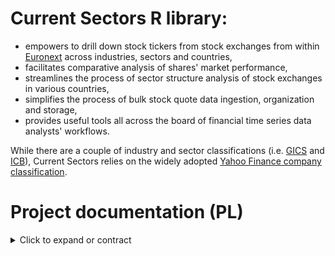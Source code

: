 # Current Sectors R library:
- empowers to drill down stock tickers from stock exchanges from within [Euronext](https://www.euronext.com/en) across industries, sectors and countries,
- facilitates comparative analysis of shares' market performance,
- streamlines the process of sector structure analysis of stock exchanges in various countries,
- simplifies the process of bulk stock quote data ingestion, organization and storage,
- provides useful tools all across the board of financial time series data analysts' workflows.

While there are a couple of industry and sector classifications (i.e. [GICS](https://www.msci.com/our-solutions/indexes/gics) and [ICB](https://www.lseg.com/en/ftse-russell/industry-classification-benchmark-icb)), Current Sectors relies on the widely adopted [Yahoo Finance company classification](https://finance.yahoo.com/sectors).
# Project documentation (PL)
<details>
  <summary> Click to expand or contract </summary>

# Dokumentacja oprogramowania

Dokumentacja biblioteki R Current Sectors przygotowana pod kątem zajęć z Inżynierii oprogramowania na NMSU ADBD na WZ UG.

## 1. Charakterystyka oprogramowania
### Nazwa skrócona:  
(nie dotyczy)
### Nazwa pełna: 
CurrentSectors
### Krótki opis ze wskazaniem celów: 
biblioteka języka R wspomagająca analizę notowań spółek giełdowych w przekrojach sektorowych i geograficznych.
### Dane dołączone (wbudowane)

#### Źródło danych
Dane dotyczące danych finansowych oraz klasyfikacji sektorowej i branżowej spółek pochodzą z portalu Yahoo Finance. Uzyskano je w dokumentowanym skrótowo (w prezentacji prototypu) procesie web-scrapingu w trakcie trwania projektu. Wykorzystywano zarówno model oparty o specjalistyczne API, jak też zapis i parsowanie stron internetowych.

Źródłem użytych nazw spółek są alternatywnie: 
- ponadnarodowa giełda Euronext (dla akcji europejskich z wyłączeniem niektórych niemieckich), 
- Dom Maklerski Alior Banku (dla akcji amerykańskich i większości niemieckich) 
- portal Yahoo Finance (dla około 20 pozaniemieckich walorów europejskich).

Źródłem klasyfikacji geograficznej spółek są znaki początkowe globalnie unikatowego dla każdej serii akcji spółki kodu ISIN (International Securities Identification Number) nadawanego przy uruchamianiu pierwszej oferty publicznej (ang. IPO - Initial Public Offer). Pierwsze dwa z dwunastu znaków tego kodu alfanumerycznego określają zapisaną skrótowo (wg standardu ISO 3106)
nazwę państwa. Źródłem danych o numerach ISIN wszystkich walorów w zbiorach danych są alternatywnie Euronext oraz DM Alior Banku. W zakresie geograficznym znajdują się firmy z USA, Niemiec, Francji, Hiszpanii, Włoch, Portugalii, Holandii oraz Belgii.

#### Klasyfikacja sektorowo-branżowa

Wszystkie występujące w zbiorach danych spółki sklasyfikowane są według zagnieżdżonego modelu `sector-industry` użytego przez Yahoo Finance. Poczynając od wersji 0.3.0 biblioteki przestajemy tę kategoryzację tłumaczyć na język polski jako "sektorowo-przemysłową" i przechodzimy do określenia "sektorowo-branżowa". Nie posiadamy **definicji** elementów tego modelu ponad to, że sektory (`sectors`) są nadrzędne do branż (`industries`). Model jest hierarchiczny, jak szeroko używana w statystyce publicznej klasyfikacja działalności gospodarczych **NACE**, ale poza tym jest kompletnie odmienny:
- nie jest usankcjonowany prawnie,
- nie udostępnia dokumentacji metodycznej,
- nie klasyfikuje rozłącznie typów wykonywanej pracy.

Model Yahoo Finance jest uproszczeniem systemów **GICS** (Global Industry Classification Standard) oraz **ICB** (Industry Classification Benchmark). Ma charakter produktowy. Występuje w nim 140 szczegółowych branż połączonych w 11 sektorów:
- Basic Materials (materiały podstawowe) - zarówno wydobycie różnych surowców, jak też produkcja materiałów budowlanych i półproduktów chemicznych; węgiel koksujący jest właśnie w tym sektorze; łącznie 13 branż,
- Communication Services (usługi komunikacyjne) - firmy związane z mediami tradycyjnymi, cyfrowymi, jak też telekomunikacyjne; łącznie 7 branż,
- Consumer Cyclical (cykliczne konsumenckie) - dostawcy prod. i usług, dla których popyt wysoce uzależniony jest od występujących cyklicznie nadwyżek dochodów konsumenckich: dóbr luksusowych, ubrań, sklepów internetowych, nieruchomości mieszkalnych, aut; łącznie 23 branże,
- Consumer Defensive (konsumenckie pierwszej potrzeby) - producenci i dystrybutorzy żywności, używek, jak też dostawcy usług edukacyjnych; łącznie 12 branż,
- Energy (surowce energetyczne) - firmy wydobywające, przetwarzającę oraz dystrybuujące ropę, gaz i węgiel; łącznie 7 branż,
- Financial Services (usługi finansowe) - spółki działające na rynku kapitałowym, ubezpieczeniowym i usług finansowych; łącznie 14 branż,
- Healthcare (ochrona zdrowia) - spółki dostarczające produkty i usługi medyczne lub farmaceutyczne; łącznie 11 branż,
- Industrials (przemysł ciężki) - firmy produkujące maszyny, urządzenia, infrastrukturę oraz świadczące związane z tym usługi; łącznie 25 branż,
- Real Estate (nieruchomości) - deweloperzy nieruchomości niemieszkalnych,  specjalistycznych, dostawcy usług towarzyszących oraz specjalistyczne fundusze powiernicze; łącznie 10 branż,
- Technology (technologie) - producenci i dystrybutorzy sprzętu elektronicznego, dostawcy oprogramowania i usług informatycznych, jak też spółki związane z energetyką solarną; łącznie 12 branż;
- Utilities (usługi komunalne) - producenci i dostawcy usług wodociągowych, gazowych i energetycznych; łącznie 6 branż.
 



## 2. Prawa autorskie
### Członkowie zespołu:
**Ryszard Karol Lisiecki** – pomysłodawca, projektant, programista, tester - prawa autorskie do koncepcji oraz bazy kodu biblioteki włącznie z wykonanymi projektami testów, do wykonanych prezentacji, demonstracji i specyfikacji wymagań;

**Michał Bartkiewicz** – tester wdrożeniowy - prawa autorskie do części testów zaprojektowanych i wykonanych samodzielnie.

### Warunki licencyjne: 

**licencja MIT** - umożliwiająca użytkowanie, dystrybucję, modyfikację oraz czerpanie korzyści z kodu bez ograniczeń z wykluczeniami zdefiniowanymi w przepisach i/lub precedensach nadrzędnych;

**zastrzeżenie Fair Use** - dotyczące wykorzystania żródeł klasyfikacji spółek oraz danych giełdowych jedynie do celów edukacyjnych oraz ograniczające ich wykorzystanie w materiałach wtórnych bazujących na opisywanym oprogramowaniu.

## 3. Specyfikacja wymagań
Wykorzystane w nazewnictwie identyfikatorów wymagań skrótowce opierają się na angielskim brzmieniu słów:
- dotyczących kryteriów jakości oprogramowania (**system performance**; **security**: confidentiality, integrity; **functionality**: interoperability; **reliability**: availability, fault tolerance; **usability**: accessibility, learnability, ease of use; **portability**: adaptability, installability; **maintainability**: testability)
- określeń funkcjonalności (core data; database; sector structures; sector time series; sector technical analysis). 

### Wymagania funkcjonalne

Opis wymagań jest adekwatny dla użytkowników, którzy zainstalowali oraz załadowali bibliotekę CurrentSectors do własnego środowiska R, po czym wywołują w konsoli odpowiednie polecenia i funkcje opisane w plikach pomocy.

#### **Grupa nr 1 (core data):** wyświetlanie i/lub zapis do zmiennej list zbiorczych

| Id | Nazwa | Opis | Priorytet | Typ |
| --- | --- | --- | :---: | :---: |
| F.CD.1 | Wyświetlenie/przyłączenie do środowiska R danych dołączonych | Wywołanie danych dołączonych wraz z biblioteką po nazwie podzbioru powoduje ich wyświetlenie oraz umożliwia jawne włączenie do środowiska lokalnego. | 1 | F |
| F.CD.1.2 | Zakres i jakość danych dołączonych | W zbiorach danych nie brakuje więcej niż 10 najważniejszych spółek notowanych na giełdzie i właściwych zakresowi geograficznemu (FR, US, IT, BE, PT, DE, ES, NL) W zbiorach danych wszystkie spółki są skategoryzowane klasyfikacją Yahoo Finance i nie ma spółek bez szeregów czasowych notowań. | 1 | F |
| F.CD.2 | Wyświetlanie plików pomocy | Zapytanie za pośrednictwem funkcji `help(object)` o zbiór danych lub funkcję biblioteki powoduje wyświetlenie treści odpowiedniego pliku pomocy. | 1 | F |
| F.CD.3 | Tworzenie tabel zawężonych list spółek - funkcja `listCompanies(country, sector, industry,...)` | Funkcja z obligatoryjnymi parametrami tekstowymi nazwy kraju (`country`) i nazwy sektora (`sector`) lub nazwy branży (`industry`)  zwraca w formacie tabeli (struktury `data.frame`) listę spółek w tak określonym przekroju wraz ze szczegółami: **nazwami, symbolami, ich sektorami, branżami, krajami rejestracji** oraz **walutami kwotowania**. | 1 | F |
| F.CD.3.1 | Tworzenie tabel bardziej zawężonych list spółek - funkcja `listCompanies(country, sector, industry, market_cap_thresh)` | Ta sama funkcyja, co w **F.CD.3** z dodatkowym, opcjonalnym parametrem liczbowym progowego **poziomu kapitalizacji rynkowej** (`market_cap_thresh`) ten sam rezultat zawęża do spółek przekraczających określony poziom kapitalizacji rynkowej w Euro.  | 1 | F |
| F.CD.4 | Drukowanie zagnieżdżonej listy sektorów i branż wraz z przykładami spółek - funkcja `printSectorStructure()` | Funkcja nieprzyjmująca parametrów zwraca wydruk zagnieżdżonej listy sektorów i branż dostępnych w bazie wraz z przykładami firm i ich tickerów dla każdego z jej elementów. Lista wypisywana jest przez kilka sekund symulując wydruk. | 1 | F |

#### **Grupa nr 2 (database):** zapis i aktualizacja szeregów czasowych

| Id | Nazwa | Opis | Priorytet | Typ |
| --- | --- | --- | :---: | :---: |
| F.DB.1 | Zapis danych dołączonych biblioteki na dysku użytkownika - funkcja `saveData(path)` | Funkcja z obligatoryjnym parametrem ścieżki dyskowej w formacie tekstowym  zapisuje w tej lokalizacji dane dołączone biblioteki w plikach `.Rda`. Umożliwia to ich późniejszą aktualizację. | 1 | F |
| F.DB.2 | Aktualizowanie baz szeregów czasowych użytkownika - funkcja `updateData(path)` | Funkcja z obligatoryjnym parametrem ścieżki dyskowej (jak w F.DB.1) aktualizuje szeregi czasowe notowań uprzednio zapisanych przez użytkownika funkcją `saveData(path)`.  | 1 | F |


#### **Grupa nr 3 (sector structure):** analiza struktury sektorowej walorów w danym państwie

| Id | Nazwa | Opis | Priorytet | Typ |
| --- | --- | --- | :---: | :---: |
| F.SS.1 | Tworzenie tabeli struktury sektorowej - funkcja `sStructure(country, path)` | Funkcja z obligatoryjnym parametrem nazwy państwa (`country`) oraz opcjonalnym parametrem `path` zwraca w formie jednokolumnowej tabeli z nagłówkiem (`data.frame`) aktualne udziały łączne spółek poszczególnych sektorów w kapitalizacji łącznej spółek w państwie, w procentach. Domyślnie funkcja wykorzystuje dane dołączone a przy ustaleniu wartości parametru `path` ich wersje zapisane na dysku użytkownika (F.DB.1). Wydruk tabeli poprzedzony jest wydrukiem z informacją o kapitalizacji łącznej (w mld EUR) spółek z tego państwa w zbiorze danych. | 1 | F |
| F.SS.2 | Tworzenie wykresu struktury sektorowej - funkcja `sStructureChart(country, path)` | Funkcja z obligatoryjnym parametrem nazwy państwa (`country`) oraz opcjonalnym `path` zwraca wykres powierzchniowy (pie-chart) udziałów poszczególnych sektorów w kapitalizacji łącznej spółek w państwie. Wykres zawiera informatywny tytuł. Domyślnie funkcja wykorzystuje dane dołączone a przy ustaleniu wartości parametru `path` ich wersje zapisane na dysku użytkownika (F.DB.1) | 1 | F |


#### **Grupa nr 4 (sector time series):** analiza szeregów czasowych sektorów

| Id | Nazwa | Opis | Priorytet | Typ |
| --- | --- | --- | :---: | :---: |
| F.STS.1 | Tworzenie tabeli kapitalizacji spółek w sektorach w państwie w czasie - funkcja `sIndices(country, path)` | Funkcja z opcjonalnymi parametrami nazwy państwa (`country`) oraz `path` zwraca w formie obiektu xts wartości łączne kapitalizacji spółek we wszystkich sektorach (kolumny), dla poszczególnych miesięcy. W przypadku braków notowań uzupełnia je w tył, potem wprzód. Wartości przeliczone są do miliardów Euro na podstawie wartości końcowej kapitalizacji, notowań poszczególnych spółek w zbiorze danych oraz notowań FX. Domyślnie prezentowane są wyliczenia dla całego zbioru spółek a uzupełnienie parametru wybranego państwa zawęża reultat geograficznie. Domyślnie funkcja wykorzystuje dane dołączone a przy ustaleniu wartości parametru `path` ich  wersje zapisane na dysku użytkowanika (F.DB.1) | 1 | F |
| F.STS.2 | Tworzenie wykresu wartości kapitalizacji spółek w sektorach w państwie w czasie - funkcja `sIndicesChart(country, path)` | Funkcja z opcjonalnymi parametrami nazwy państwa (`country`) oraz `path` zwraca w formie wykresu zbiorczego szeregów czasowych (po jeden szereg na sektor) wartości kapitalizacji łącznej w miliardach Euro wszystkich spółek dla każdego z sektorów w poszczególnych miesiącach. W przypadku braków notowań uzupełnia je w tył, potem wprzód. Wartości przeliczone są do miliardów Euro na podstawie wartości końcowej kapitalizacji, notowań poszczególnych spółek w zbiorze danych oraz notowań FX. Domyślnie prezentowane są wyliczenia dla całego zbioru spółek a uzupełnienie parametru wybranego państwa zawęża reultat geograficznie. Wykres zawiera informatywny tytuł oraz legendę. Domyślnie funkcja wykorzystuje dane dołączone a w przypadku ustaleniu wartości parametru `path` ich wersje zapisane na dysku użytkownika (F.DB.1) | 1 | F |
| F.STS.3 | Tworzenie wykresu porównawczego relatywnych wyników ekonomicznych sektorów w czasie - funkcja `sIndicesTRCompChart(country1, country2, sector1, sector2, path)` | Funkcja z obligatoryjnymi argumentami nazw dwóch państw (`country1`, `country2`), nazw dwóch sektorów (`sector1`, `sector2`) oraz opcjonalnym parametrem `path` zwraca w formie wykresu dwóch szeregów czasowych wartości indeksów jednopodstawowych kapitalizacji łącznej spółek w tych państwach oraz sektorach w poszczególnych miesiącach, dla których dostępne są notowania w bazie. Wartość w pierwszym okresie = 100. Bazą wycen są notowania w walutach macierzystych. Umożliwia również porównania w tym samym państwie lub tym samym sektorze. Wykres zawiera informatywny tytuł oraz legendę. Domyślnie funkcja wykorzystuje dane dołączone a w przypadku ustalenia wartości parametru `path` ich aktualizowane wersje zapisane na dysku użytkowanika (F.DB.1) | 1 | F |

#### **Grupa nr 5 (sector technical analysis):** - raport analizy technicznej grupy spółek sektora w państwie

| Id | Nazwa | Opis | Priorytet | Typ |
| --- | --- | --- | :---: | :---: |
| F.STA.1 | Tworzenie tabeli raportu analizy technicznej przekroju sektorowo-geograficznego spółek - funkcja `TAReport(country, sector, path)` | Funkcja z obligatoryjnymi parametrami nazwy państwa (`country`) oraz nazwy sektora (`sector`) i opcjonalnym parametrem `path` zwraca w formie tabeli (struktury `data.frame`) raport analizy technicznej wszystkich spółek wybranego przekroju sektorowo-geograficznego. Wiersze tabeli odpowiadają kolejnym spółkom. Kolumny tabeli, to `Name` - nazwa spółki, `Ticker` - użyty symbol giełdowy, `Industry` - branża spółki, `MA` - kategoria trendu notowań (`bullish` lub `bearish`) ustalona na podstawie relacji aktualnej ceny do wartości 11-okresowej średniej ruchomej, `RSI` - kategoria oscylatora Relative Strength Index (`overbought`, `no signal` lub `oversold`) ustalona na podstawie 14-okresowej wartości wskaźnika RSI w jednym z przedziałów (<70-100>, [30-70], <0, 30>). Domyślnie funkcja wykorzystuje dane dołączone a w przypadku ustaleniu wartości parametru `path` ich wersje zapisane na dysku użytkownika (F.DB.1) | 1 | F |

### Wymagania pozfunkcjonalne

Klasyfikacji wymagań pozafunkcjonalnych dotyczących jakości dokonano inspirując się standardem **ISO/IEC 25010:2011**. Uwzględniono tylko subiektywnie najważniejsze kryteria.

| Id | Nazwa | Opis | Priorytet | Typ |
| --- | --- | --- | :---: | --- |
| NF.Q.SP.1 | Wydajność biblioteki | Operacje dotyczące przetwarzania matematycznego danych *offline* na komputerze bądź serwerze użytkownika funkcje biblioteki wykonują możliwie najszybciej, z wykorzystaniem przetwarzania równoległego. | 1 | pozafunkcjonalne |
| NF.Q.SP.2 | Wydajność web-scrapingu | Operacje dotyczące zaciągania danych z API oraz stron znajdujących się w kontekście systemu funkcje biblioteki wykonują w dbałości o nieprzekracznie limitów API Yahoo Finance. | 1 | pozafunkcjonalne |
| NF.Q.S.C.1 | Bezpieczeństwo - poufność | Biblioteka w żaden sposób nie monitoruje, nie archiwizuje ani nie przesyła informacji o działalności użytkownika ponad to, co jest konieczne do spowalniania web-scrapingu. | 1 | pozafunkcjonalne |
| NF.Q.F.I.1 | Interoperacyjność | Biblioteka może współpracować z innymi bibliotekami środowiska R nawet w przypadków konfliktu nazw funkcji. Funkcje biblioteki dodawane są do ścieżki wyszukań po załadowaniu biblioteki. | 1 | pozafunkcjonalne |
| NF.Q.R.FT.1 | Odporność na błędy użytkowników | Działanie funkcji biblioteki jest uodpornione na większość najczęściej popełnianych błędów podczas wprowadzania danych przez użytkownik. | 1 | pozafunkcjonalne |
| NF.Q.U.A.1 | Przystępność | Biblioteka prezentuje pliki pomocy w języku angielskim - w tym dla użytkowników niedowidzących, korzystających z czytników ekranu. | 1 | pozafunkcjonalne |
| NF.Q.U.L.1 | Łatwość przyswojenia | Biblioteka zawiera niewielką liczbę funkcji, na wysokim poziomie abstrakcji oraz co najwyżej kilku parametrach. | 1 | pozafunkcjonalne |
| NF.Q.U.EoU.1 | Łatwość użytkowania | Funkcje biblioteki mają intuicyjne nazwy oraz dostępne pliki pomocy zawierające przykłady użycia | 1 | pozafunkcjonalne |
| NF.Q.P.A.1 | Przystosowawczość | Działanie biblioteki nie jest upośledzane poprzez zmiany sprzętu bądź systemu operacyjnego tak długo, jak wspierają one działanie środowiska R w odpowiedniej wersji. | 1 | pozafunkcjonalne |
| NF.Q.P.I.1 | Efektywność instalacji | Biblioteka może zostać zarówno zainstalowana, jak też odinstalowana poprzez uruchomienie jednej linijki kodu. | 1 | pozafunkcjonalne |
| NF.Q.M.T.1 | Testowalność | Funkcje bibilioteki posiadają niezawierające sprzeczności kryteria akceptowalności zwracanych rezultatów. | 1 | pozafunkcjonalne |


## 3. Architektura oprogramowania

### Stos uruchomieniowy: 
| Nazwa | Typ |  Opis | Uwagi |
| --- | --- | --- |  --- |
| działające łącze internetowe | infrastruktura | działające połączenie SSH oraz protokół HTTP |  istotne tylko przy pierwszej instalacji oraz aktualizacjach danych |
| Windows / Linux / MacOS  | system operacyjny | alternatywy umożliwiające działanie języka R | Windows 10 + / Linux kernel 2.4.6+ / MacOS Catalina +, bardzo prawdopodobne działanie również na starszych wersjach systemów, sytemach Windows Server oraz OpenBSD |
| interpreter R  | interpreter | środowisko języka R |  w wersji 4.2.x lub wyższej |
| rtools | toolchain / pakiet kompilatorów i narzędzi | pakiety do budowania bibliotek R wprost za źródła | w wersji adekwatnej do posiadanej wersji R (np. 4.2 dla R 4.2.x) |
| devtools / remotes | pakiet / biblioteka R | pakiety do kompilacji bibliotek spoza CRAN |  alternatywne pakiety służące instalacji biblioteki, devtools: 2.4.5 wzwyż, remotes: 2.4.2 wzwyż |
| quantmod | pakiet / biblioteka R | pakiet zawierający klasy i funkcje służące modelowaniu finansowemu oraz komunikacji z Yahoo Finance API |  w wersji 0.4.24 lub wyższej, **nie wymaga samodzielnej instalacji przez użytkownika** - jest instalowany automatycznie przez bibliotekę CurrentSectors | 
| xts | pakiet / biblioteka R | pakiet zawierający klasy i funkcje do przetwarzania szeregów czasowych |  w wersji 0.13.1 lub wyższej, **nie wymaga samodzielnej instalacji przez użytkownika** - jest instalowany automatycznie przez bibliotekę CurrentSectors |
| zależności implicite | pakiety/biblioteki R | pakiety będące zagnieżdżonymi zależnościami xts i quantmod i innych bibliotek  | szereg **automatycznie** instalowanych pakietów w odpowiednich wersjach, m.in. zoo | 



### Stos technologiczny: 

| Nazwa | Typ |  Opis | Uwagi |
| --- | --- | --- |  --- |
| działające łącze internetowe | infrastruktura | działające połączenie SSH oraz protokół HTTP |  istotne w całym cyklu rozwoju oprogramowania |
| Windows / Linux / MacOS | system operacyjny | alternatywy umożliwiające działanie języka R | Windows 10 + / Linux kernel 2.4.6+ / MacOS Catalina +, bardzo prawdopodobne działanie również na starszych wersjach systemów, sytemach Windows Server oraz OpenBSD |
| interpreter R w wersji 4.2.x lub wyższej | interpreter | środowisko języka R |  w wersji 4.2.x lub wyższej |
| środowisko R Studio | zintegrowane środowisko wytwórcze | środowisko wspierające procesy kodowania, testowania, budowania oraz wersjonowania biblioteki | w wersji 2023.03.0 lub wyższej |
| klient Git | oprogramowanie | program obsługujący system kotroli wersji oraz operacje na lokalnym i zdalnym repozytorium | możliwy do wykorzystania jest klient git wbudowany w RStudio bądź dedykowana aplikacja, sugeruje się klient Github Desktop |
| rtools | toolchain / pakiet kompilatorów i narzędzi | pakiety do budowania bibliotek R wprost za źródła | w wersji adekwatnej do posiadanej wersji R (np. 4.2 dla R 4.2.x) |
| devtools | pakiet / biblioteka R | pakiet służący zarządzaniu kompilacją, instalacją oraz automatyzacji czynności przy budowaniu biblioteki | wersja 2.4.5 lub wyższa  |
| knitr | pakiety/biblioteki R | pakiet służący generowaniu plików html z notatników R Markdown | w wersji 1.4.5 lub wyższej | 
| quantmod | pakiet / biblioteka R | pakiet zawierający klasy i funkcje służące modelowaniu finansowemu oraz komunikacji z Yahoo Finance API |   w wersji 0.4.24 lub wyższej |
| roxygen2 | pakiet / biblioteka R | pakiet służący automatycznemu generowaniu plików pomocy z kodu wzbogaconego odpowiednimi dekoratorami |  wersja 7.2.3 lub wyższa |
| rvest | pakiet / biblioteka R | pakiet służący do web-scrapingu i parsowania ściągniętych stron internetowych |  wersja 1.0.3 lub wyższa |
| xts | pakiet / biblioteka R | pakiet zawierający klasy i funkcje do przetwarzania szeregów czasowych | w wersji 0.13.1 lub wyższej |
| zależności implicite | pakiety/biblioteki R | pakiety będące zagnieżdżonymi zależnościami | szereg **automatycznie** instalowanych pakietów, m.in. zoo | 


## 4. Testy

Pełne szczegóły scenariuszy testowych dostępne są w katalogu `/tests`, którego pliki `.Rmd` umożliwiają przeprowadzanie tzw. testów regresji.

Tester jest odpowiedzialny za poprawną konfigurację swojego środowiska testowego (uruchomieniowego) tak, aby biblioteka kompilowała się w nim oraz by był możliwy eksport plików `Rmd` do `html` za pośrednictwem `knittera`. Testy nieudane z powodu uchybień testera w konfiguracji własnego środowiska **nie mogą być wgrywane do repozytorium** ani dokumentowane w tabeli.

Każdy test musi być wykonywany w środowisku uruchomieniowym spełniającym odpowiednie kryteria, wprost z IDE RStudio, 
w nowo zapoczątkowanym projekcie - tak jakby tester próbował używać bibliotekę do celów analitycznych.
Każdy test musi być wykonywany w notatniku R Markdown a scenariusz musi zostać poprzedzony:
1. Restartem środowiska R [ctrl + Shift + F10].
2. Wywołaniem funkcji wbudowanej `sessionInfo()`.
3. Załadowaniem pakietu `devtools` (w wersji 2.4.5. wzwyż).
4. Instalacją najnowszej wersji biblioteki CurrentSectors z repozytorium zdalnego (`install_github("RKLisiecki/CurrentSectors", force = TRUE)`).
5. Załadowaniem biblioteki (`library(CurrentSectors)`).
6. Ponownym wywołaniem `sessionInfo()`.

Dalej tester wykonuje scenariusz testowy, po wykonaniu którego powinien:
1. Odłączyć bibliotekę (`detach(package:CurrentSectors)`).
2. Odinstalować bibliotekę (`remove.packages("CurrentSectors")`) - **to powinno być ostatnie polecenie w pliku testu**.
3. Wyeksportować notatnik `Rmd` do pliku `html` (poleceniem `knit`; plik ulegnie zapisaniu, cały kod wykonana się ponownie a wyjścia komend zostaną zapisane).
4. Przenieść **kopie** plików `Rmd` oraz `html` do dowolnego odrębnego katalogu na swoim dysku.
5. Zmienić nazwy plików według schematu:
**[Identyfikator].[WersjaBiblioteki].[RRRR-MM-DD].[RozszerzeniePliku]**
(zachowując poprzednie rozszerzenia plików oraz zgodność Identyfikatorów z tymi w tabeli testów u dołu tego dokumentu).
6. Umieścić plik `Rmd` w katalogu `tests` tego repozytorium, w gałęzi `master` a plik `html` zachować na potrzeby własnych analiz.
7. Uzupełnić wpis wykonywanego scenariusza w tabeli testów (testy z tym samym Id w jednym rzędzie, chronologicznie, podpis inicjałami).

| Identyfikator | Nazwa | Scenariusz | Wynik | Wersja biblioteki | Data | Uwagi | Tester |
| --- | --- | --- | --- | --- | --- | --- | --- |
| TF.CD.1 | Test działania danych wbudowanych | Zbiory testowe zostają wywołane po nazwach, po czym zostają przypisane do zmiennych w środowisku lokalnym. Tester sprawdza, czy wywołanie zmiennych w środowisku powoduje ich wyświetlenie. Potem dokonuje inspekcji rozmiarów danych, aby potwierdzić, czy jest zgodna z opisem w pliku pomocy.  | Pozytywny | 0.3.0 | 2023-12-27 | --- | MB |
| TF.CD.2 | Test działania plików pomocy | Pliki pomocy zostają wywołane dla samej biblioteki (`?CurrentSectors`), wszystkich funkcji oraz zbiorów danych z użyciem operatora `?` oraz funkcji `help()`. Tester sprawdza, czy pliki wyświetlają się w zakładce `Help` RStudio oraz czy ich treść nie jest sprzeczna z wymaganiami funkcjonalnymi. Dla funkcji weryfikuje działanie elementu `Run_examples`. | Pozytywny | 0.3.0 | 2023-27-12 | --- | MB |
| TF.CD.3 | Test tworzenia tabel list spółek | Za pomocą funkcji listCompanies(), tester wywołuję dane w formacie tabeli 'data.frame'. Należy sprawdzić czy dane są zgodne z opisem zawartym w wymaganiach funkcjonalnych. Osoba testująca wykonuje kilka scenariuszy. Test case 1: Poprawne zapytanie dla kraju i sektora. Wejście: country: `listCompanies("USA", "Technology")` Oczekiwane wyjście: Zwrócenie tabeli (struktury data.frame) z informacjami o spółkach technologicznych zarejestrowanych w USA. Test case 2: Poprawne zapytanie dla kraju i branży. Wejście: `listCompanies("Belgium", industry = "Building Materials")` Oczekiwane wyjście: Zwrócenie tabeli (struktury data.frame) z informacjami o spółkach z branży materiałów budowlanych zarejestrowanych w Belgii. Test case 3: Brak spółek dla określonych kryteriów. Wejście:   `listCompanies("Canada", "Healthcare")` Oczekiwane wyjście: Zwrócenie informacji "Nothing here.". Test case 4: Nieprawidłowe wejście (brak obowiązkowego parametru). Wejście: `listCompanies("USA")` Oczekiwane wyjście: Zwrócenie żądania o podanie jednego z niezbędnych parametrów. "Please provide sector OR industry parameter." Test case 5: Prawidłowe zapytanie z dodatkowym parametrem liczbowym. Wejście: `listCompanies("Spain", "Technology", market_cap_thresh = 1000000000)` Oczekiwane wyjście: Zwrócenie tabeli (struktury data.frame) z informacjami o spółkach technologicznych zarejestrowanych w Hiszpanii, przekraczających miliard Euro kapitalizacji rynkowej. Test case 6: Brak spółek dla określonych kryteriów liczbowych. Wejście: `listCompanies("USA",  industry = "Aerospace & Defense", market_cap_thresh = 100000000000000)` Oczekiwane wyjście: Zwrócenie informacji "Nothing here.". | Pozytywny | 0.3.0 | 2023-12-27 | --- | MB |
| TF.CD.4 | Test drukowania zagnieżdżonej listy sektorów i branż z przykładami spółek | Testujący wywołuję funkcję `printSectorStructure()`, a następnie ocenia czy zawartosc wydruku jest zgodna z informacjami zawartymi w wymaganich funkcjonalnych. | Pozytywny | 0.3.0 | 2023-12-27 | --- | MB |
| TF.DB.1 | Test zapisu danych dołączonych na dysk | Po wywołaniu funkcji `saveData(path)`, tester sprawdza czy we wskazanym miejscu na dysku powstają pliki z rozszerzeniem `.rda`. Testujący sprawdza czy zapisane dane są zgodne pod względem ilościowym i jakościowym z wymaganiami funkcjonalnymi biblioteki. | Pozytywny | 0.4.0 | 2023-12-30 | --- | MB | 
| TF.DB.2 | Test aktualizacji bazy plików na dysku użytkownika | Tester sprawdza adekwatność plików pomocy. Zapisuje dane w katalogu bieżącym z użyciem f-cji `saveData()`. Skraca zapisane pliki danych do 200 spółek oraz o 5 ostatnich obserwacji. Zapisuje pliki (aby update trwał krócej). Sprawdza stan danych, zapisuje pierwsze wartości kapitalizacji. Wywołuje f-cję z niepoprawnymi parametrami ścieżki dyskowej (NA, NULL, "C#V#TR!"). Oczekiwany prompt "User data update unsuccesful.". Następnie wywołuje funkcję ze ścieżką katalogu bieżącego, w którym znajdują się zapisane pliki. Oczekiwany rezultat: prompty informacyjne oraz efekt aktualizacji w zapisanych plikach. Rezultaty zostają zweryfikowane poprzez inspekcję zapisanych plików. Następnie wywołuje funkcję (poprawnie), ale dla plików nie wymagających aktualizacji. Oczekiwany rezultat - brak aktualizacji oraz informatywny prompt: "Data can't be updated yet". | Pozytywny | 0.6.0 | 2023-12-31 | Update 200 spółek - około 30-60 sekund; całego zbioru - poniżej 10 minut | RKL |
| TF.SS.1 | Test tworzenia tabel struktury sektorowej | Tester sprawdza adekwatność plików pomocy. Następnie wywołuje kilkukrotnie f-cję z niepoprawnymi parametrami (`NA`, "Bezludna wyspa" itp.). Oczekuje zwrócenia wiadomości "Calculation was unsuccesful". Następnie wywołuje funkcję z poprawnymi parametrami dla wszystkich państw w zbiorze danych, na danych dołączonych i weryfikuje poprawność obliczeń. Dalej wywołuje f-cję na danych zapisanych o identycznej zawartości oraz weryfikuje, że zwracane wartości są jednakowe. | Pozytywny | 0.9.0 | 2024-01-01 | Wszelkie rozbieżnośći z powszechnie wiadomymi faktami wynikają z ograniczenia zakresu spółek. | RKL |
| TF.SS.2 | Test tworzenia wykresów struktury sektorowej | Tester sprawdza adekwatność plików pomocy. Następnie wywołuje kilkukrotnie f-cję z niepoprawnymi parametrami (`NA`, "Bezludna wyspa" itp.). Oczekuje zwrócenia wiadomości "Calculation was unsuccesful" oraz "Plot creation was unsuccesful". Następnie dla wszystkich państw w zbiorze danych, z wykorzystaniem danych dołączonych, wywołuje funkcję i dokonuje inspekcji poprawności i czytelności wykresów. W końcu dokonuje wywołania na danych zapisanych funkcją `saveData()` oraz weryfikuje zbieżność rezultatów. | Pozytywny | 0.9.0 | 2024-01-01 | Etykiety czasami nachodzą na siebie, jeżeli wykres nie jest powiększony, np. dla Włoch. | RKL |
| TF.STS.1 | Test tworzenia tabel wartości kapitalizacji w sektorach w czasie | Tester sprawdza, czy wywołanie funkcji bez parametrów nie wywołuje błędu. Tester sprawdza, czy wywołanie funkcji z poprawnym parametrem państwa oraz pustym parametrem ścieżki zwraca rezultat. Tester zapisuje zbiory danych na dysku i sprawdza, czy wywołanie wraz z parametrem ścieżki zwraca ten sam rezultat, co bez. Tester wywołuje funkcję dla ośmiu państw, następnie sumuje pierwsze kolumny (Basic Materials). Następnie sprawdza, czy rezultat jest w przybliżeniu równy pierwszej kolumnie wywołania bez parametrów. | Pozytywny | 0.5.0 | 2023-12-31 | --- | RKL |
| TF.STS.2 | Test tworzenia wykresów wartości kapitalizacji w sektorach w czasie | Tester sprawdza adekwatność plików pomocy. Wywołuje funkcję z różnymi zestawami niepoprawnych parametrów. Sprawdza, czy jest prezentowana oczekiwana informacja. Następnie wywołuje funkcję z poprawnymi parametrami, dla danych wbudowanych. Dokonuje inspekcji czytelności wykresów i poprawności wyświetlanych informacji. Następnie zapisuje zbiory danych w katalogu bieżącym i weryfikuje dalszą poprawność działania wywołań.  | Pozytywny | 0.8.0 | 2024-01-01 | --- | RKL |
| TF.STS.3 | Test tworzenia wykresów porównawczych relatywnych wyników ekonomicznych | Tester sprawdza adekwatność plików pomocy. Wywołuje funkcję z różnymi zestawami niepoprawnych parametrów. Sprawdza, czy jest prezentowana oczekiwana informacja. Następnie wywołuje funkcję z poprawnymi parametrami, dla danych wbudowanych. Dokonuje inspekcji czytelności wykresów i poprawności wyświetlanych informacji. Następnie zapisuje zbiory danych w katalogu bieżącym i weryfikuje dalszą poprawność działania wywołań. | Pozytywny | 0.8.0 | 2024-01-01 | Wywołanie dla tego samego państwa i sektora jest obsługiwane - wtedy krzywe pokrywają się. | RKL |
| TF.STA.1 | Test tworzenia tabel raportów analizy technicznej przekrojów sektorowo-geograficznych | ... | ... | ... | --- | --- | --- |
</details>
